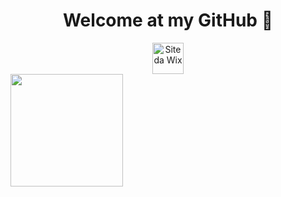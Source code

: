 ##
<h1 align="center"> Welcome at my GitHub 👋</h1> 

<div align="center">
  <a href="https://eduardotelesennet.wixsite.com/meusite" target="_blank">
    <img height="50em" src="https://cdn-icons-png.flaticon.com/512/5968/5968753.png" alt="Site da Wix" >
  </a>
</div>

<div>
  <a href="https://github.com/Edujt">
  <img height="180em" src="https://github-readme-stats.vercel.app/api?username=Edujt&show_icons=true&theme=swift">
<!--img height="180em" src="https://github-readme-stats.vercel.app/api/top-langs/?username=Edujt&layout=compact&langs_count16&theme=swift"-->
</div>

